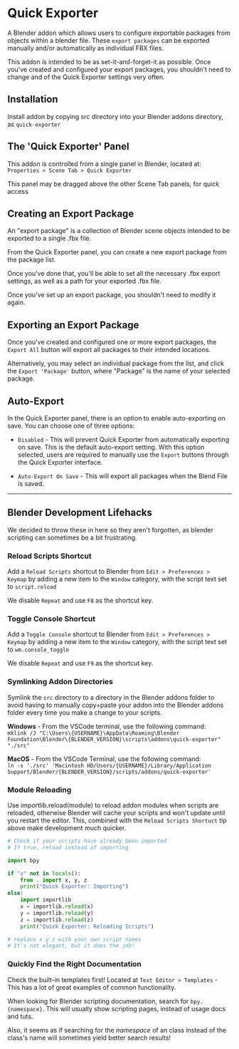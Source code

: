 # Quick Exporter
A Blender addon which allows users to configure exportable packages from objects within a blender file. These `export packages` can be exported manually and/or automatically as individual FBX files.

This addon is intended to be as set-it-and-forget-it as possible. Once you've created and configured your export packages, you shouldn't need to change and of the Quick Exporter settings very often.


## Installation
Install addon by copying src directory into your Blender addons directory, as `quick-exporter`


## The 'Quick Exporter' Panel
This addon is controlled from a single panel in Blender, located at: `Properties > Scene Tab > Quick Exporter`

This panel may be dragged above the other Scene Tab panels, for quick access


## Creating an Export Package
An "export package" is a collection of Blender scene objects intended to be exported to a single .fbx file. 

From the Quick Exporter panel, you can create a new export package from the package list.

Once you've done that, you'll be able to set all the necessary .fbx export settings, as well as a path for your exported .fbx file.

Once you've set up an export package, you shouldn't need to modify it again. 


## Exporting an Export Package
Once you've created and configured one or more export packages, the `Export All` button will export all packages to their intended locations.

Alternatively, you may select an individual package from the list, and click the `Export 'Package'` button, where "Package" is the name of your selected package.


## Auto-Export
In the Quick Exporter panel, there is an option to enable auto-exporting on save. You can choose one of three options:

- `Disabled` - This will prevent Quick Exporter from automatically exporting on save. This is the default auto-export setting. With this option selected, users are required to manually use the `Export` buttons through the Quick Exporter interface.

- `Auto-Export On Save` - This will export all packages when the Blend File is saved.


---
## Blender Development Lifehacks
We decided to throw these in here so they aren't forgotten, as blender scripting can sometimes be a bit frustrating.

### Reload Scripts Shortcut
Add a `Reload Scripts` shortcut to Blender from `Edit > Preferences > Keymap` by adding a new item to the `Window` category, with the script text set to `script.reload`

We disable `Repeat` and use `F8` as the shortcut key.  

### Toggle Console Shortcut
Add a `Toggle Console` shortcut to Blender from `Edit > Preferences > Keymap` by adding a new item to the `Window` category, with the script text set to `wm.console_toggle`

We disable `Repeat` and use `F9` as the shortcut key.  

### Symlinking Addon Directories
Symlink the `src` directory to a directory in the Blender addons folder to avoid having to manually copy+paste your addon into the Blender addons folder every time you make a change to your scripts.

**Windows** - From the VSCode terminal, use the following command:  
`mklink /J "C:\Users\{USERNAME}\AppData\Roaming\Blender Foundation\Blender\{BLENDER_VERSION}\scripts\addons\quick-exporter" "./src"`

**MacOS** - From the VSCode Terminal, use the following command:  
`ln -s './src' 'Macintosh HD/Users/{USERNAME}/Library/Application Support/Blender/{BLENDER_VERSION}/scripts/addons/quick-exporter'`

### Module Reloading
Use importlib.reload(module) to reload addon modules when scripts are reloaded, otherwise Blender will cache your scripts and won't update until you restart the editor. This, combined with the `Reload Scripts Shortuct` tip above make development much quicker.

```python
# Check if your scripts have already been imported
# If true, reload instead of importing

import bpy

if "x" not in locals():
	from . import x, y, z
	print("Quick Exporter: Importing")
else:
	import importlib
	x = importlib.reload(x)
	y = importlib.reload(y)
	z = importlib.reload(z)
	print("Quick Exporter: Reloading Scripts") 

# replace x y z with your own script names
# It's not elegant, but it does the job!
```

### Quickly Find the Right Documentation
Check the built-in templates first! Located at `Text Editor > Templates` - This has a lot of great examples of common functionality.

When looking for Blender scripting documentation, search for `bpy.{namespace}`. This  will usually show scripting pages, instead of usage docs and tuts.

Also, it seems as if searching for the *namespace* of an class instead of the class's name will sometimes yield better search results!
